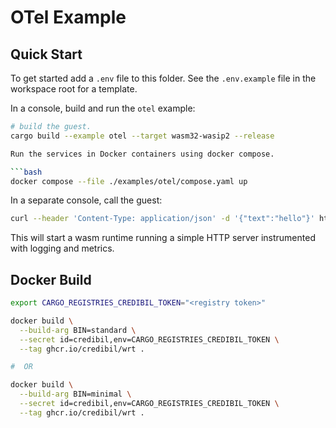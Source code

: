 # OTel Example

## Quick Start

To get started add a `.env` file to this folder. See the `.env.example` file in the workspace root for a template.

In a console, build and run the `otel` example:

```bash
# build the guest.
cargo build --example otel --target wasm32-wasip2 --release

Run the services in Docker containers using docker compose.

```bash
docker compose --file ./examples/otel/compose.yaml up
```

In a separate console, call the guest:

```bash
curl --header 'Content-Type: application/json' -d '{"text":"hello"}' http://localhost:8080
```

This will start a wasm runtime running a simple HTTP server instrumented with logging and metrics.

## Docker Build

```bash
export CARGO_REGISTRIES_CREDIBIL_TOKEN="<registry token>"

docker build \
  --build-arg BIN=standard \
  --secret id=credibil,env=CARGO_REGISTRIES_CREDIBIL_TOKEN \
  --tag ghcr.io/credibil/wrt .

#  OR 

docker build \
  --build-arg BIN=minimal \
  --secret id=credibil,env=CARGO_REGISTRIES_CREDIBIL_TOKEN \
  --tag ghcr.io/credibil/wrt .
```